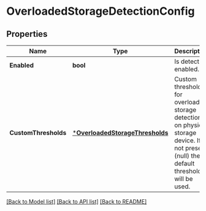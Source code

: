 # OverloadedStorageDetectionConfig

## Properties
Name | Type | Description | Notes
------------ | ------------- | ------------- | -------------
**Enabled** | **bool** | Is detection enabled. | [default to null]
**CustomThresholds** | [***OverloadedStorageThresholds**](OverloadedStorageThresholds.md) | Custom thresholds for overloaded storage detection on physical storage device. If not present (null) then default thresholds will be used. | [optional] [default to null]

[[Back to Model list]](../README.md#documentation-for-models) [[Back to API list]](../README.md#documentation-for-api-endpoints) [[Back to README]](../README.md)


